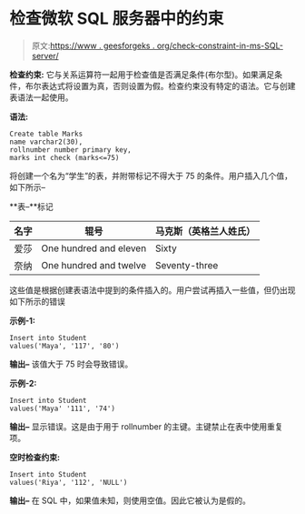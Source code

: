 # 检查微软 SQL 服务器中的约束

> 原文:[https://www . geesforgeks . org/check-constraint-in-ms-SQL-server/](https://www.geeksforgeeks.org/check-constraint-in-ms-sql-server/)

**检查约束:**
它与关系运算符一起用于检查值是否满足条件(布尔型)。如果满足条件，布尔表达式将设置为真，否则设置为假。检查约束没有特定的语法。它与创建表语法一起使用。

**语法:**

```
Create table Marks 
name varchar2(30), 
rollnumber number primary key, 
marks int check (marks<=75)
```

将创建一个名为“学生”的表，并附带标记不得大于 75 的条件。用户插入几个值，如下所示–

**表–**标记

| 名字 | 辊号 | 马克斯（英格兰人姓氏） |
| --- | --- | --- |
| 爱莎 | One hundred and eleven | Sixty |
| 奈纳 | One hundred and twelve | Seventy-three |

这些值是根据创建表语法中提到的条件插入的。用户尝试再插入一些值，但仍出现如下所示的错误

**示例-1:**

```
Insert into Student 
values('Maya', '117', '80')
```

**输出–**
该值大于 75 时会导致错误。

**示例-2:**

```
Insert into Student 
values('Maya' '111', '74')
```

**输出–**
显示错误。这是由于用于 rollnumber 的主键。主键禁止在表中使用重复项。

**空时检查约束:**

```
Insert into Student 
values('Riya', '112', 'NULL')
```

**输出–**
在 SQL 中，如果值未知，则使用空值。因此它被认为是假的。